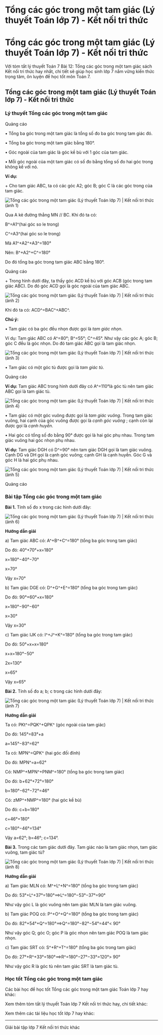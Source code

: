 # Tổng các góc trong một tam giác (Lý thuyết Toán lớp 7) - Kết nối tri thức

# Tổng các góc trong một tam giác (Lý thuyết Toán lớp 7) - Kết nối tri thức

Với tóm tắt lý thuyết Toán 7 Bài 12: Tổng các góc trong một tam giác sách Kết nối tri thức hay nhất, chi tiết sẽ giúp học sinh lớp 7 nắm vững kiến thức trọng tâm, ôn luyện để học tốt môn Toán 7.

## Tổng các góc trong một tam giác (Lý thuyết Toán lớp 7) - Kết nối tri thức

### **Lý thuyết Tổng các góc trong một tam giác**

Quảng cáo

• Tổng ba góc trong một tam giác là tổng số đo ba góc trong tam giác đó.

• Tổng ba góc trong một tam giác bằng 180°.

• Góc ngoài của tam giác là góc kề bù với 1 góc của tam giác.

• Mỗi góc ngoài của một tam giác có số đo bằng tổng số đo hai góc trong không kề với nó.

**Ví dụ:**

\+ Cho tam giác ABC, ta có các góc A2; góc B; góc C là các góc trong của tam giác. 

![Tổng các góc trong một tam giác \(Lý thuyết Toán lớp 7\) | Kết nối tri thức \(ảnh 1\)](https://vietjack.com/toan-7-kn/images/ly-thuyet-bai-12-tong-cac-goc-trong-mot-tam-giac.PNG)

Qua A kẻ đường thẳng MN // BC. Khi đó ta có:

B^=A1^(hai góc so le trong)

C^=A3^(hai góc so le trong)

Mà A1^+A2^+A3^=180°

Nên: B^+A2^+C^=180°

Do đó tổng ba góc trong tam giác ABC bằng 180°.

Quảng cáo

\+ Trong hình dưới đây, ta thấy góc ACD kề bù với góc ACB (góc trong tam giác ABC). Do đó góc ACD gọi là góc ngoài của tam giác ABC.

![Tổng các góc trong một tam giác \(Lý thuyết Toán lớp 7\) | Kết nối tri thức \(ảnh 2\)](https://vietjack.com/toan-7-kn/images/ly-thuyet-bai-12-tong-cac-goc-trong-mot-tam-giac-1.PNG)

Khi đó ta có: ACD^=BAC^+ABC^.

**Chú ý:**

• Tam giác có ba góc đều nhọn được gọi là _tam giác nhọn_.

Ví dụ: Tam giác ABC có A^=80°; B^=55°; C^=45°. Như vậy các góc A; góc B; góc C đều là góc nhọn. Do đó tam giác ABC gọi là tam giác nhọn.

![Tổng các góc trong một tam giác \(Lý thuyết Toán lớp 7\) | Kết nối tri thức \(ảnh 3\)](https://vietjack.com/toan-7-kn/images/ly-thuyet-bai-12-tong-cac-goc-trong-mot-tam-giac-2.PNG)

• Tam giác có một góc tù được gọi là _tam giác tù_.

Quảng cáo

**Ví dụ:** Tam giác ABC trong hình dưới đây có A^=110°là góc tù nên tam giác ABC gọi là tam giác tù.

![Tổng các góc trong một tam giác \(Lý thuyết Toán lớp 7\) | Kết nối tri thức \(ảnh 4\)](https://vietjack.com/toan-7-kn/images/ly-thuyet-bai-12-tong-cac-goc-trong-mot-tam-giac-3.PNG)

• Tam giác có một góc vuông được gọi là _tam giác vuông_. Trong tam giác vuông, hai cạnh của góc vuông được gọi là _cạnh góc vuông_ ; cạnh còn lại được gọi là _cạnh huyền_.

• Hai góc có tổng số đo bằng 90° được gọi là hai góc phụ nhau. Trong tam giác vuông hai góc nhọn phụ nhau.

**Ví dụ:** Tam giác DGH có D^=90° nên tam giác DGH gọi là tam giác vuông. Cạnh DG và DH gọi là cạnh góc vuông; cạnh GH là cạnh huyền. Góc G và góc H là hai góc phụ nhau.

![Tổng các góc trong một tam giác \(Lý thuyết Toán lớp 7\) | Kết nối tri thức \(ảnh 5\)](https://vietjack.com/toan-7-kn/images/ly-thuyet-bai-12-tong-cac-goc-trong-mot-tam-giac-4.PNG)

Quảng cáo

### **Bài tập Tổng các góc trong một tam giác**

**Bài 1.** Tính số đo x trong các hình dưới đây:

![Tổng các góc trong một tam giác \(Lý thuyết Toán lớp 7\) | Kết nối tri thức \(ảnh 6\)](https://vietjack.com/toan-7-kn/images/ly-thuyet-bai-12-tong-cac-goc-trong-mot-tam-giac-5.PNG)

**Hướng dẫn giải**

a) Tam giác ABC có: A^+B^+C^=180° (tổng ba góc trong tam giác)

Do đó: 40°+70°+x=180°

x=180°−40°−70°

x=70°

Vậy x=70°

b) Tam giác DGE có: D^+G^+E^=180° (tổng ba góc trong tam giác)

Do đó: 90°+60°+x=180°

x=180°−90°−60°

x=30°

Vậy x=30°

c) Tam giác IJK có: I^+J^+K^=180° (tổng ba góc trong tam giác)

Do đó: 50°+x+x=180°

x+x=180°−50°

2x=130°

x=65°

Vậy x=65°

**Bài 2.** Tính số đo a; b; c trong các hình dưới đây:

![Tổng các góc trong một tam giác \(Lý thuyết Toán lớp 7\) | Kết nối tri thức \(ảnh 7\)](https://vietjack.com/toan-7-kn/images/ly-thuyet-bai-12-tong-cac-goc-trong-mot-tam-giac-6.PNG)

**Hướng dẫn giải**

Ta có: PKt^=PQK^+QPK^ (góc ngoài của tam giác)

Do đó: 145°=83°+a

a=145°−83°=62°

Ta có: MPN^=QPK^ (hai góc đối đỉnh)

Do đó: MPN^=a=62°

Có: NMP^+MPN^+PNM^=180° (tổng ba góc trong tam giác)

Do đó: b+62°+72°=180°

b=180°−62°−72°=46°

Có: zMP^+NMP^=180° (hai góc kề bù)

Do đó: c+b=180°

c+46°=180°

c=180°−46°=134°

Vậy a=62°; b=46°; c=134°.

**Bài 3.** Trong các tam giác dưới đây. Tam giác nào là tam giác nhọn, tam giác vuông, tam giác tù?

![Tổng các góc trong một tam giác \(Lý thuyết Toán lớp 7\) | Kết nối tri thức \(ảnh 8\)](https://vietjack.com/toan-7-kn/images/ly-thuyet-bai-12-tong-cac-goc-trong-mot-tam-giac-7.PNG)

**Hướng dẫn giải**

a) Tam giác MLN có: M^+L^+N^=180° (tổng ba góc trong tam giác)

Do đó: 53°+L^+37°=180°⟹L^=180°−53°−37°=90°

Như vậy góc L là góc vuông nên tam giác MLN là tam giác vuông.

b) Tam giác POQ có: P^+O^+Q^=180° (tổng ba góc trong tam giác)

Do đó: 82°+54°+Q^=180°⟹Q^=180°−82°−54°=44°< 90°

Như vậy góc Q; góc O; góc P là góc nhọn nên tam giác POQ là tam giác nhọn.

c) Tam giác SRT có: S^+R^+T^=180° (tổng ba góc trong tam giác)

Do đó: 27°+R^+33°=180°⟹R^=180°−27°−33°=120°> 90°

Như vậy góc R là góc tù nên tam giác SRT là tam giác tù.

### **Học tốt Tổng các góc trong một tam giác**

Các bài học để học tốt Tổng các góc trong một tam giác Toán lớp 7 hay khác:

Xem thêm tóm tắt lý thuyết Toán lớp 7 Kết nối tri thức hay, chi tiết khác:

Xem thêm các tài liệu học tốt lớp 7 hay khác:

* * *

Giải bài tập lớp 7 Kết nối tri thức khác
